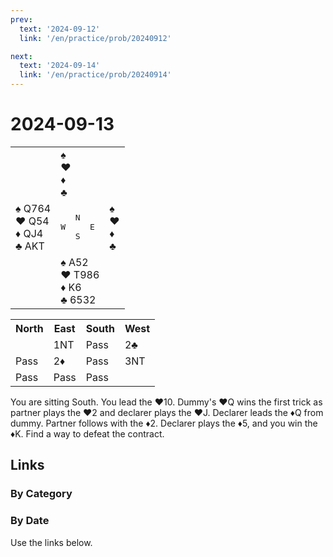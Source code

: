 ```yaml
---
prev:
  text: '2024-09-12'
  link: '/en/practice/prob/20240912'

next:
  text: '2024-09-14'
  link: '/en/practice/prob/20240914'
---
```


# 2024-09-13

<table class="deal">
	<tr>
		<td></td>
		<td>♠ <br>♥ <br>♦ <br>♣ </td>
		<td></td>
	</tr>
	<tr>
		<td>♠ Q764<br>♥ Q54<br>♦ QJ4<br>♣ AKT</td>
		<td><pre>   N<br>W     E<br>   S</pre></td>
		<td>♠ <br>♥ <br>♦ <br>♣ </td>
	</tr>
	<tr>
		<td></td>
		<td>♠ A52<br>♥ T986<br>♦ K6<br>♣ 6532</td>
		<td></td>
	</tr>
</table>

<table class="auction">
	<tr>
		<th>North</th>
		<th>East</th>
		<th>South</th>
		<th>West</th>
	</tr>
	<tr>
		<td></td>
		<td>1NT</td>
		<td>Pass</td>
		<td>2♣</td>
	</tr>
	<tr>
		<td>Pass</td>
		<td>2♦</td>
		<td>Pass</td>
		<td>3NT</td>
	</tr>
	<tr>
		<td>Pass</td>
		<td>Pass</td>
		<td>Pass</td>
		<td></td>
	</tr>
</table>

You are sitting South. You lead the ♥10. Dummy's ♥Q wins the first trick as partner plays the ♥2 and declarer plays the ♥J. Declarer leads the ♦Q from dummy. Partner follows with the ♦2. Declarer plays the ♦5, and you win the ♦K. Find a way to defeat the contract.

## Links

[<Badge type="tip" text="Check Solution"/>](/en/learning/prob/20240913)

### By Category

[<Badge type="tip" text="<--"/>](/en/practice/prob/20240910)
[<Badge type="tip" text="Calendar"/>](/en/practice/calendar/202409)
[<Badge type="info" text="-->"/>](/en/practice/prob/20240913#links)

### By Date

Use the links below.